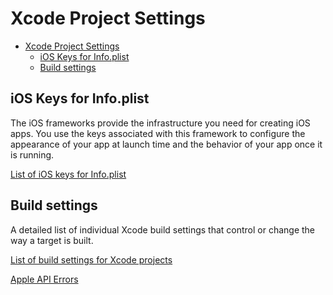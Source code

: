 # Xcode Project Settings

- [Xcode Project Settings](#xcode-project-settings)
  - [iOS Keys for Info.plist](#ios-keys-for-infoplist)
  - [Build settings](#build-settings)

## iOS Keys for Info.plist

The iOS frameworks provide the infrastructure you need for creating iOS apps. You use the keys associated with this framework to configure the appearance of your app at launch time and the behavior of your app once it is running.

[List of iOS keys for Info.plist](https://developer.apple.com/library/archive/documentation/General/Reference/InfoPlistKeyReference/Articles/iPhoneOSKeys.html#//apple_ref/doc/uid/TP40009252-SW1)

## Build settings

A detailed list of individual Xcode build settings that control or change the way a target is built.

[List of build settings for Xcode projects](https://developer.apple.com/documentation/xcode/build-settings-reference)

[Apple API Errors](https://www.osstatus.com)
